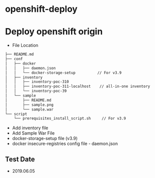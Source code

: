 # openshift-deploy

# Deploy openshift origin 
 - File Location
~~~bash
├── README.md
├── conf
│   ├── docker
│   │   ├── daemon.json
│   │   └── docker-storage-setup          // For v3.9
│   ├── inventory
│   │   ├── inventory-poc-310
│   │   ├── inventory-poc-311-localhost    // all-in-one inventory
│   │   └── inventory-poc-39
│   └── sample
│       ├── README.md
│       ├── sample.png
│       └── sample.war
└── script
    └── prerequisites_install_script.sh     // For v3.9
~~~
 - Add inventory file
 - Add Sample War File
 - docker-storage-setup file (v3.9)
 - docker insecure-registries config file - daemon.json

## Test Date
 - 2019.06.05

